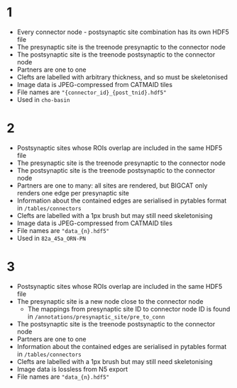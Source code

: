 # 1

- Every connector node - postsynaptic site combination has its own HDF5 file
- The presynaptic site is the treenode presynaptic to the connector node
- The postsynaptic site is the treenode postsynaptic to the connector node
- Partners are one to one
- Clefts are labelled with arbitrary thickness, and so must be skeletonised
- Image data is JPEG-compressed from CATMAID tiles
- File names are `"{connector_id}_{post_tnid}.hdf5"`
- Used in `cho-basin`

# 2

- Postsynaptic sites whose ROIs overlap are included in the same HDF5 file
- The presynaptic site is the treenode presynaptic to the connector node
- The postsynaptic site is the treenode postsynaptic to the connector node
- Partners are one to many: all sites are rendered, but BIGCAT only renders one edge per presynaptic site
- Information about the contained edges are serialised in pytables format in `/tables/connectors`
- Clefts are labelled with a 1px brush but may still need skeletonising
- Image data is JPEG-compressed from CATMAID tiles
- File names are `"data_{n}.hdf5"`
- Used in `82a_45a_ORN-PN`

# 3 

- Postsynaptic sites whose ROIs overlap are included in the same HDF5 file
- The presynaptic site is a new node close to the connector node
    - The mappings from presynaptic site ID to connector node ID is found in `/annotations/presynaptic_site/pre_to_conn`
- The postsynaptic site is the treenode postsynaptic to the connector node
- Partners are one to one
- Information about the contained edges are serialised in pytables format in `/tables/connectors`
- Clefts are labelled with a 1px brush but may still need skeletonising
- Image data is lossless from N5 export
- File names are `"data_{n}.hdf5"`
